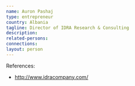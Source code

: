 ```yaml
---
name: Auron Pashaj
type: entrepreneur
country: Albania
tagline: Director of IDRA Research & Consulting
description:
related-persons:
connections:
layout: person
---
```

References:

* <http://www.idracompany.com/>
